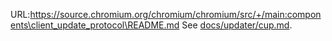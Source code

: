 URL:https://source.chromium.org/chromium/chromium/src/+/main:components\client_update_protocol\README.md
See [docs/updater/cup.md](../../docs/updater/cup.md).
